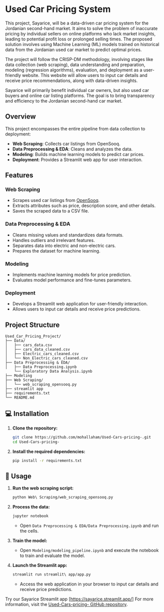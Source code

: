 
# Used Car Pricing System

This project, Sayarice, will be a data-driven car pricing system for the Jordanian second-hand market. It aims to solve the problem of inaccurate pricing by individual sellers on online platforms who lack market insights, leading to potential profit loss or prolonged selling times. The proposed solution involves using Machine Learning (ML) models trained on historical data from the Jordanian used car market to predict optimal prices.

The project will follow the CRISP-DM methodology, involving stages like data collection (web scraping), data understanding and preparation, modeling (regression algorithms), evaluation, and deployment as a user-friendly website. This website will allow users to input car details and receive price recommendations, along with data-driven insights.

Sayarice will primarily benefit individual car owners, but also used car buyers and online car listing platforms. The goal is to bring transparency and efficiency to the Jordanian second-hand car market.

##  Overview

This project encompasses the entire pipeline from data collection to deployment:

- **Web Scraping**: Collects car listings from OpenSooq.
- **Data Preprocessing & EDA**: Cleans and analyzes the data.
- **Modeling**: Builds machine learning models to predict car prices.
- **Deployment**: Provides a Streamlit web app for user interaction.

## Features

### Web Scraping

- Scrapes used car listings from [OpenSooq](https://jo.opensooq.com).
- Extracts attributes such as price, description score, and other details.
- Saves the scraped data to a CSV file.

### Data Preprocessing & EDA

- Cleans missing values and standardizes data formats.
- Handles outliers and irrelevant features.
- Separates data into electric and non-electric cars.
- Prepares the dataset for machine learning.

### Modeling

- Implements machine learning models for price prediction.
- Evaluates model performance and fine-tunes parameters.

### Deployment

- Develops a Streamlit web application for user-friendly interaction.
- Allows users to input car details and receive price predictions.

## Project Structure

```
Used_Car_Pricing_Project/
├── Data/
│   ├── cars_data.csv
│   ├── cars_data_cleaned.csv
│   ├── Electric_cars_cleaned.csv
│   └── Non_Electric_cars_cleaned.csv
├── Data Preprocessing & EDA/
│   ├── Data Preprocessing.ipynb
    └── Exploratory Data Analysis.ipynb
├── Modeling
├── Web Scraping/
│   └── web_scraping_opensooq.py
├── streamlit app
├── requirements.txt
└── README.md
```

## 💻 Installation

1. **Clone the repository:**

   ```bash
   git clone https://github.com/mohallaham/Used-Cars-pricing-.git
   cd Used-Cars-pricing-
   ```

2. **Install the required dependencies:**

   ```bash
   pip install -r requirements.txt
   ```

## 🚀 Usage

1. **Run the web scraping script:**

   ```bash
   python Web\ Scraping/web_scraping_opensooq.py
   ```

2. **Process the data:**

   ```bash
   jupyter notebook
   ```

   - Open `Data Preprocessing & EDA/Data Preprocessing.ipynb` and run the cells.

3. **Train the model:**

   - Open `Modeling/modeling_pipeline.ipynb` and execute the notebook to train and evaluate the model.

4. **Launch the Streamlit app:**

   ```bash
   streamlit run streamlit\ app/app.py
   ```

   - Access the web application in your browser to input car details and receive price predictions.


Try our Sayarice Streamlit app [https://sayarice.streamlit.app/] 
For more information, visit the [Used-Cars-pricing- GitHub repository](https://github.com/mohallaham/Used-Cars-pricing-).

